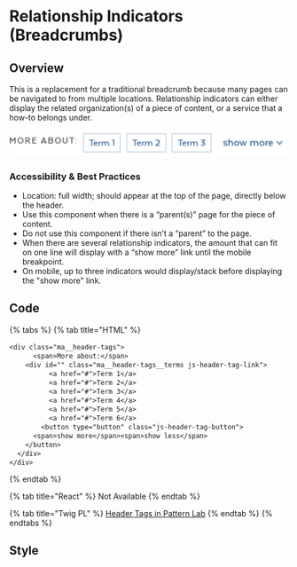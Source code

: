# Relationship Indicators \(Breadcrumbs\)

## Overview

This is a replacement for a traditional breadcrumb because many pages can be navigated to from multiple locations. Relationship indicators can either display the related organization\(s\) of a piece of content, or a service that a how-to belongs under.

![](../../.gitbook/assets/headertags.png)

### Accessibility & Best Practices

* Location: full width; should appear at the top of the page, directly below the header.
* Use this component when there is a “parent\(s\)” page for the piece of content.
* Do not use this component if there isn’t a “parent” to the page.
* When there are several relationship indicators, the amount that can fit on one line will display with a “show more” link until the mobile breakpoint.
* On mobile, up to three indicators would display/stack before displaying the "show more" link.

## Code

{% tabs %}
{% tab title="HTML" %}
```markup
<div class="ma__header-tags">
      <span>More about:</span>
    <div id="" class="ma__header-tags__terms js-header-tag-link">
          <a href="#">Term 1</a>
          <a href="#">Term 2</a>
          <a href="#">Term 3</a>
          <a href="#">Term 4</a>
          <a href="#">Term 5</a>
          <a href="#">Term 6</a>
        <button type="button" class="js-header-tag-button">
      <span>show more</span><span>show less</span>
    </button>
  </div>
</div>
```
{% endtab %}

{% tab title="React" %}
Not Available
{% endtab %}

{% tab title="Twig PL" %}
[Header Tags in Pattern Lab](https://mayflower.digital.mass.gov/?p=molecules-header-tags)
{% endtab %}
{% endtabs %}

## Style

